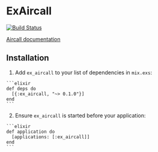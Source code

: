 # ExAircall
[![Build Status](https://travis-ci.org/HiOperator/ex_aircall.svg?branch=master)](https://travis-ci.org/HiOperator/ex_aircall)

[Aircall documentation](http://developer.aircall.io/)

## Installation

  1. Add `ex_aircall` to your list of dependencies in `mix.exs`:

    ```elixir
    def deps do
      [{:ex_aircall, "~> 0.1.0"}]
    end
    ```

  2. Ensure `ex_aircall` is started before your application:

    ```elixir
    def application do
      [applications: [:ex_aircall]]
    end
    ```
